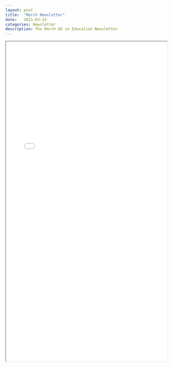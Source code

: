 ```yaml
---
layout: post
title:  "March Newsletter"
date:   2021-03-15
categories: Newsletter
description: The March DX in Education Newsletter
---
```


<iframe src="/resources/Your March PTC Education Key Collaborator Newsletter!.html"  height="1000" width="100%" title="March newsletter">